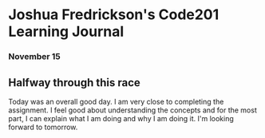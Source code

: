 # Joshua Fredrickson's Code201 Learning Journal
### November 15

## Halfway through this race

Today was an overall good day.  I am very close to completing the assignment.
I feel good about understanding the concepts and for the most part, I can explain what I am doing and why I am doing it.
I'm looking forward to tomorrow. 
